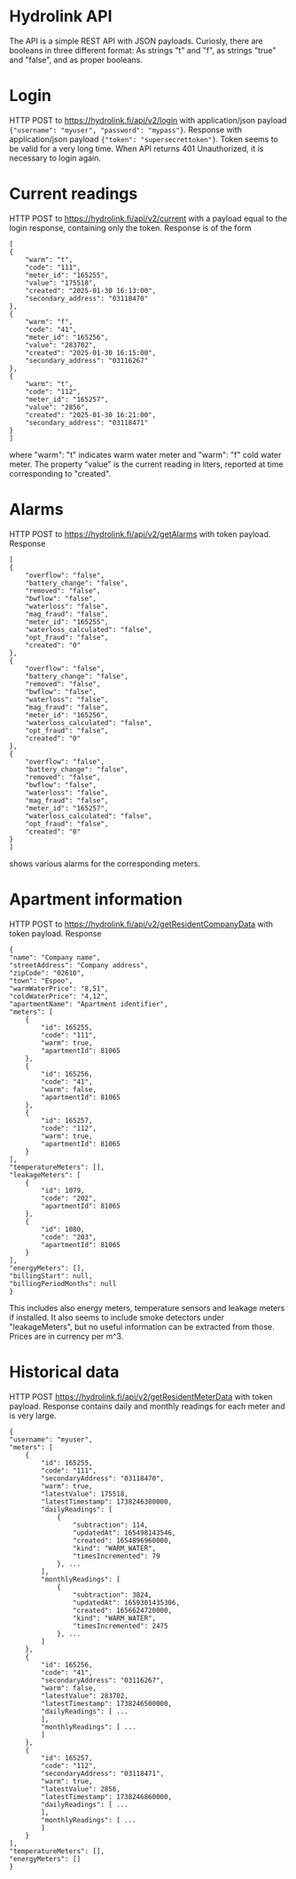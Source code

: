 # Hydrolink API

The API is a simple REST API with JSON payloads. Curiosly, there are booleans in three different format: As strings "t" and "f", as strings "true" and "false", and as proper booleans.

# Login

HTTP POST to https://hydrolink.fi/api/v2/login with application/json payload `{"username": "myuser", "password": "mypass"}`. Response with application/json payload `{"token": "supersecrettoken"}`. Token seems to be valid for a very long time. When API returns 401 Unauthorized, it is necessary to login again.

# Current readings

HTTP POST to https://hydrolink.fi/api/v2/current with a payload equal to the login response, containing only the token. Response is of the form

    [
    {
        "warm": "t",
        "code": "111",
        "meter_id": "165255",
        "value": "175518",
        "created": "2025-01-30 16:13:00",
        "secondary_address": "03118470"
    },
    {
        "warm": "f",
        "code": "41",
        "meter_id": "165256",
        "value": "283702",
        "created": "2025-01-30 16:15:00",
        "secondary_address": "03116267"
    },
    {
        "warm": "t",
        "code": "112",
        "meter_id": "165257",
        "value": "2856",
        "created": "2025-01-30 16:21:00",
        "secondary_address": "03118471"
    }
    ]

where "warm": "t" indicates warm water meter and "warm": "f" cold water meter. The property "value" is the current reading in liters, reported at time corresponding to "created".

# Alarms

HTTP POST to https://hydrolink.fi/api/v2/getAlarms with token payload. Response

    [
    {
        "overflow": "false",
        "battery_change": "false",
        "removed": "false",
        "bwflow": "false",
        "waterloss": "false",
        "mag_fraud": "false",
        "meter_id": "165255",
        "waterloss_calculated": "false",
        "opt_fraud": "false",
        "created": "0"
    },
    {
        "overflow": "false",
        "battery_change": "false",
        "removed": "false",
        "bwflow": "false",
        "waterloss": "false",
        "mag_fraud": "false",
        "meter_id": "165256",
        "waterloss_calculated": "false",
        "opt_fraud": "false",
        "created": "0"
    },
    {
        "overflow": "false",
        "battery_change": "false",
        "removed": "false",
        "bwflow": "false",
        "waterloss": "false",
        "mag_fraud": "false",
        "meter_id": "165257",
        "waterloss_calculated": "false",
        "opt_fraud": "false",
        "created": "0"
    }
    ]

shows various alarms for the corresponding meters.

# Apartment information

HTTP POST to https://hydrolink.fi/api/v2/getResidentCompanyData with token payload. Response

    {
    "name": "Company name",
    "streetAddress": "Company address",
    "zipCode": "02610",
    "town": "Espoo",
    "warmWaterPrice": "8,51",
    "coldWaterPrice": "4,12",
    "apartmentName": "Apartment identifier",
    "meters": [
        {
            "id": 165255,
            "code": "111",
            "warm": true,
            "apartmentId": 81065
        },
        {
            "id": 165256,
            "code": "41",
            "warm": false,
            "apartmentId": 81065
        },
        {
            "id": 165257,
            "code": "112",
            "warm": true,
            "apartmentId": 81065
        }
    ],
    "temperatureMeters": [],
    "leakageMeters": [
        {
            "id": 1079,
            "code": "202",
            "apartmentId": 81065
        },
        {
            "id": 1080,
            "code": "203",
            "apartmentId": 81065
        }
    ],
    "energyMeters": [],
    "billingStart": null,
    "billingPeriodMonths": null
    }

This includes also energy meters, temperature sensors and leakage meters if installed. It also seems to include smoke detectors under "leakageMeters", but no useful information can be extracted from those. Prices are in currency per m^3.

# Historical data

HTTP POST https://hydrolink.fi/api/v2/getResidentMeterData with token payload. Response contains daily and monthly readings for each meter and is very large.

    {
    "username": "myuser",
    "meters": [
        {
            "id": 165255,
            "code": "111",
            "secondaryAddress": "03118470",
            "warm": true,
            "latestValue": 175518,
            "latestTimestamp": 1738246380000,
            "dailyReadings": [
                {
                    "subtraction": 114,
                    "updatedAt": 165498143546,
                    "created": 1654896960000,
                    "kind": "WARM_WATER",
                    "timesIncremented": 79
                }, ...
            ],
            "monthlyReadings": [
                {
                    "subtraction": 3824,
                    "updatedAt": 1659301435306,
                    "created": 1656624720000,
                    "kind": "WARM_WATER",
                    "timesIncremented": 2475
                }, ...
            ]
        },
        {
            "id": 165256,
            "code": "41",
            "secondaryAddress": "03116267",
            "warm": false,
            "latestValue": 283702,
            "latestTimestamp": 1738246500000,
            "dailyReadings": [ ...
            ],
            "monthlyReadings": [ ...
            ]
        },
        {
            "id": 165257,
            "code": "112",
            "secondaryAddress": "03118471",
            "warm": true,
            "latestValue": 2856,
            "latestTimestamp": 1738246860000,
            "dailyReadings": [ ...
            ],
            "monthlyReadings": [ ...
            ]
        }
    ],
    "temperatureMeters": [],
    "energyMeters": []
    }



